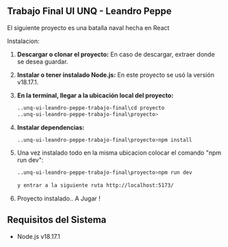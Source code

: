 ## Trabajo Final UI UNQ - Leandro Peppe

El siguiente proyecto es una batalla naval hecha en React 

Instalacion:

1. **Descargar o clonar el proyecto:**
   En caso de descargar, extraer donde se desea guardar.

2. **Instalar o tener instalado Node.js:**
   En este proyecto se usó la versión v18.17.1.

3. **En la terminal, llegar a la ubicación local del proyecto:**
   ```bash
   ..unq-ui-leandro-peppe-trabajo-final\cd proyecto
   ..unq-ui-leandro-peppe-trabajo-final\proyecto>

4. **Instalar dependencias:**
    ```bash
    ..unq-ui-leandro-peppe-trabajo-final\proyecto>npm install
5. Una vez instalado todo en la misma ubicacion colocar el comando "npm run dev":
    ```bash
    ..unq-ui-leandro-peppe-trabajo-final\proyecto>npm run dev
     
   y entrar a la siguiente ruta http://localhost:5173/
   
6. Proyecto instalado.. A Jugar !

## Requisitos del Sistema
- Node.js v18.17.1
